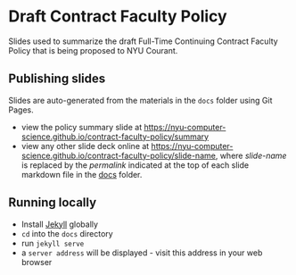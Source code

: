 # Draft Contract Faculty Policy

Slides used to summarize the draft Full-Time Continuing Contract Faculty Policy that is being proposed to NYU Courant.

## Publishing slides

Slides are auto-generated from the materials in the `docs` folder using Git Pages.
- view the policy summary slide at https://nyu-computer-science.github.io/contract-faculty-policy/summary
- view any other slide deck online at https://nyu-computer-science.github.io/contract-faculty-policy/slide-name, where *slide-name* is replaced by the *permalink* indicated at the top of each slide markdown file in the [docs](./docs) folder.

## Running locally

- Install [Jekyll](https://jekyllrb.com/) globally
- `cd` into the `docs` directory
- run `jekyll serve`
- a `server address` will be displayed - visit this address in your web browser
